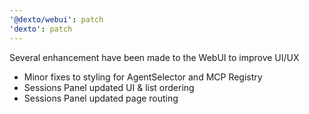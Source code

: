 ```yaml
---
'@dexto/webui': patch
'dexto': patch
---
```


Several enhancement have been made to the WebUI to improve UI/UX
- Minor fixes to styling for AgentSelector and MCP Registry
- Sessions Panel updated UI & list ordering
- Sessions Panel updated page routing
